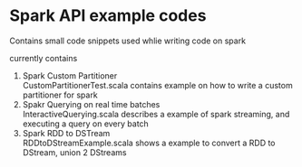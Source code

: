 # Spark API example codes
Contains small code snippets used whlie writing code on spark 

currently contains 
1) Spark Custom Partitioner <br>
   CustomPartitionerTest.scala contains example on how to write a custom partitioner for spark
2) Spakr Querying on real time batches<br>
   InteractiveQuerying.scala describes a example of spark streaming, and executing a query on every batch 
3) Spark RDD to DSTream<br>
   RDDtoDStreamExample.scala shows a example to convert a RDD to DStream, union 2 DStreams
